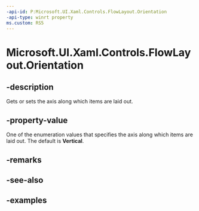 ```yaml
---
-api-id: P:Microsoft.UI.Xaml.Controls.FlowLayout.Orientation
-api-type: winrt property
ms.custom: RS5
---
```


<!-- Property syntax.
public Orientation Orientation { get;  set; }
-->

# Microsoft.UI.Xaml.Controls.FlowLayout.Orientation

## -description

Gets or sets the axis along which items are laid out.

## -property-value

One of the enumeration values that specifies the axis along which items are laid out. The default is **Vertical**.

## -remarks

## -see-also

## -examples

